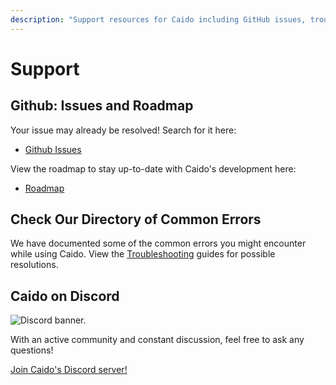 ```yaml
---
description: "Support resources for Caido including GitHub issues, troubleshooting guides, and Discord community access."
---
```


# Support

## Github: Issues and Roadmap

Your issue may already be resolved! Search for it here:

- [Github Issues](https://github.com/caido/caido/issues)

View the roadmap to stay up-to-date with Caido's development here:

- [Roadmap](https://github.com/orgs/caido/projects)

## Check Our Directory of Common Errors

We have documented some of the common errors you might encounter while using Caido. View the [Troubleshooting](/troubleshooting/) guides for possible resolutions.

## Caido on Discord

<img alt="Discord banner." src="/_images/discord_banner.png"/>

With an active community and constant discussion, feel free to ask any questions!

[Join Caido's Discord server!](https://links.caido.io/www-discord)
